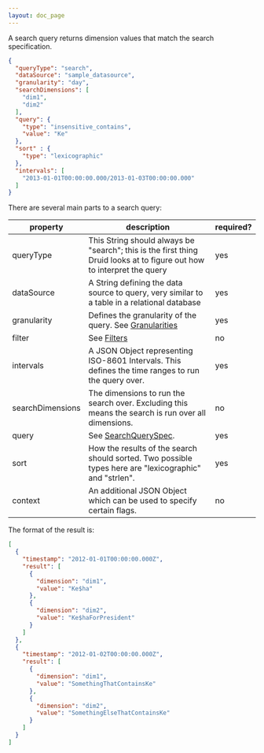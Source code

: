```yaml
---
layout: doc_page
---
```

A search query returns dimension values that match the search specification.

```json
{
  "queryType": "search",
  "dataSource": "sample_datasource",
  "granularity": "day",
  "searchDimensions": [
    "dim1",
    "dim2"
  ],
  "query": {
    "type": "insensitive_contains",
    "value": "Ke"
  },
  "sort" : {
    "type": "lexicographic"
  },
  "intervals": [
    "2013-01-01T00:00:00.000/2013-01-03T00:00:00.000"
  ]
}
```

There are several main parts to a search query:

|property|description|required?|
|--------|-----------|---------|
|queryType|This String should always be "search"; this is the first thing Druid looks at to figure out how to interpret the query|yes|
|dataSource|A String defining the data source to query, very similar to a table in a relational database|yes|
|granularity|Defines the granularity of the query. See [Granularities](Granularities.html)|yes|
|filter|See [Filters](Filters.html)|no|
|intervals|A JSON Object representing ISO-8601 Intervals. This defines the time ranges to run the query over.|yes|
|searchDimensions|The dimensions to run the search over. Excluding this means the search is run over all dimensions.|no|
|query|See [SearchQuerySpec](SearchQuerySpec.html).|yes|
|sort|How the results of the search should sorted. Two possible types here are "lexicographic" and "strlen".|yes|
|context|An additional JSON Object which can be used to specify certain flags.|no|

The format of the result is:

```json
[
  {
    "timestamp": "2012-01-01T00:00:00.000Z",
    "result": [
      {
        "dimension": "dim1",
        "value": "Ke$ha"
      },
      {
        "dimension": "dim2",
        "value": "Ke$haForPresident"
      }
    ]
  },
  {
    "timestamp": "2012-01-02T00:00:00.000Z",
    "result": [
      {
        "dimension": "dim1",
        "value": "SomethingThatContainsKe"
      },
      {
        "dimension": "dim2",
        "value": "SomethingElseThatContainsKe"
      }
    ]
  }
]
```
